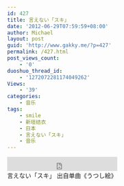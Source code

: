 ```yaml
---
id: 427
title: 言えない「スキ」
date: '2012-06-29T07:59:59+08:00'
author: Michael
layout: post
guid: 'http://www.gakky.me/?p=427'
permalink: /427.html
post_views_count:
    - '0'
duoshuo_thread_id:
    - '1272072281174049262'
Views:
    - '39'
categories:
    - 音乐
tags:
    - smile
    - 新垣结衣
    - 日本
    - 言えない「スキ」
    - 音乐
---
```


<div class="audio_player"><iframe allowtransparency="true" frameborder="0" height="33" loading="lazy" scrolling="no" src="http://www.diandian.com/n/common/player?feedId=05b1f970-c180-11e1-b8b5-782bcb32ff27" width="257"></iframe></div>言えない「スキ」 出自单曲《うつし絵》
